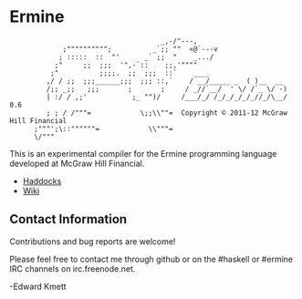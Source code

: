 Ermine
======

                                         _,-/"---,
                 ;"""""""""";          _`;; ""  «@`---v
                ; :::::  ::  "'      _` ;;  "    _.../
               ;"     ;;  ;;;  '",-`::    ;;,'""""
              ;"          ;;;;.  ;;  ;;;  ::`    ____
             ,/ / ;;  ;;;______;;;  ;;; ::,`    / __/_____ _  ( )__  __
             /;; _;;   ;;;       ;       ;     / _//`__/  ' \/ /`_ \/ -)
             | :/ / ,;'           ;_ "")/     /___/_/ /_/_/_/_/_//_/\__/ 0.6
             ; ; / /"""=            \;;\\""=  Copyright © 2011-12 McGraw Hill Financial
          ;"""';\::""""""=            \\"""=
          \/"""


This is an experimental compiler for the Ermine programming language developed at McGraw Hill Financial.

* [Haddocks](http://ermine-language.github.com/ermine)
* [Wiki](http://github.com/ermine-language/ermine/wiki)

Contact Information
-------------------

Contributions and bug reports are welcome!

Please feel free to contact me through github or on the #haskell or #ermine IRC channels on irc.freenode.net. 

-Edward Kmett

